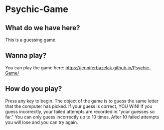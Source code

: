 # Psychic-Game
## What do we have here?
This is a guessing game.
## Wanna play? 
You can play the game here: https://jenniferbazelak.github.io/Psychic-Game/
## How do you play?
Press any key to begin. The object of the game is to guess the same letter that the computer has picked. If your guess is correct, YOU WIN! If you guess incorrectly, your failed attempts are recorded in "your guesses so far." You can only guess incorrectly up to 10 times. After 10 failed attempts you will lose and you can try again. 
